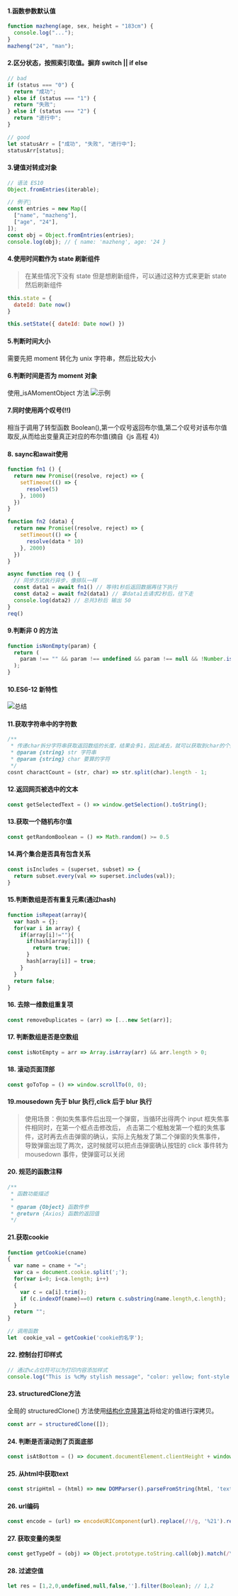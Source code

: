 #### 1.函数参数默认值

```js
function mazheng(age, sex, height = "183cm") {
  console.log("...");
}
mazheng("24", "man");
```

#### 2.区分状态，按照索引取值。摒弃 switch || if else

```js
// bad
if (status === "0") {
  return "成功";
} else if (status === "1") {
  return "失败";
} else if (status === "2") {
  return "进行中";
}

// good
let statusArr = ["成功", "失败", "进行中"];
statusArr[status];
```

#### 3.键值对转成对象

```js
// 语法 ES10
Object.fromEntries(iterable);

// 例子🌰
const entries = new Map([
  ["name", "mazheng"],
  ["age", "24"],
]);
const obj = Object.fromEntries(entries);
console.log(obj); // { name: 'mazheng', age: '24 }
```

#### 4.使用时间戳作为 state 刷新组件

> 在某些情况下没有 state 但是想刷新组件，可以通过这种方式来更新 state 然后刷新组件

```js
this.state = {
  dateId: Date now()
}

this.setState({ dateId: Date now() })
```

#### 5.判断时间大小

需要先把 moment 转化为 unix 字符串，然后比较大小

#### 6.判断时间是否为 moment 对象

使用\_isAMomentObject 方法
![示例](http://pic.yupoo.com/mazhenghjj/28736148/682e4f17.png)

#### 7.同时使用两个叹号(!!)

相当于调用了转型函数 Boolean(),第一个叹号返回布尔值,第二个叹号对该布尔值取反,从而给出变量真正对应的布尔值(摘自《js 高程 4》)

#### 8. saync和await使用
```javascript
function fn1 () {
  return new Promise((resolve, reject) => {
    setTimeout(() => {
      resolve(5)
    }, 1000)
  })
}

function fn2 (data) {
  return new Promise((resolve, reject) => {
    setTimeout(() => {
      resolve(data * 10)
    }, 2000)
  })
}

async function req () {
  // 同步方式执行异步，像排队一样
  const data1 = await fn1() // 等待1秒后返回数据再往下执行
  const data2 = await fn2(data1) // 拿data1去请求2秒后，往下走
  console.log(data2) // 总共3秒后 输出 50
}
req()
```

#### 9.判断非 0 的方法

```js
function isNonEmpty(param) {
  return (
    param !== "" && param !== undefined && param !== null && !Number.isNaN(val)
  );
}
```

#### 10.ES6-12 新特性

![总结](http://pic.yupoo.com/mazhenghjj/8d9ebaaa/8d0d5f55.jpeg)

#### 11.获取字符串中的字符数

```js
/**
 * 传递char拆分字符串获取返回数组的长度，结果会多1，因此减去，就可以获取到char的个数
 * @param {string} str 字符串
 * @param {string} char 要算的字符
 */
cosnt charactCount = (str, char) => str.split(char).length - 1;
```

#### 12.返回网页被选中的文本
```js
const getSelectedText = () => window.getSelection().toString();
```

#### 13.获取一个随机布尔值
```js
const getRandomBoolean = () => Math.random() >= 0.5
```

#### 14.两个集合是否具有包含关系
```js
const isIncludes = (superset, subset) => {
  return subset.every(val => superset.includes(val));
}
```

#### 15.判断数组是否有重复元素(通过hash)
```js
function isRepeat(array){  
  var hash = {};  
  for(var i in array) {  
    if(array[i]!=""){  
      if(hash[array[i]]) {
        return true;  
      } 
      hash[array[i]] = true;  
    }  
  }  
  return false;  
} 
```

#### 16. 去除一维数组重复项
```js
const removeDuplicates = (arr) => [...new Set(arr)];
```

#### 17. 判断数组是否是空数组
```js
const isNotEmpty = arr => Array.isArray(arr) && arr.length > 0;
```

#### 18. 滚动页面顶部
```js
const goToTop = () => window.scrollTo(0, 0);
```

#### 19.mousedown 先于 blur 执行,click 后于 blur 执行

> 使用场景：例如失焦事件后出现一个弹窗，当循环出得两个 input 框失焦事件相同时，在第一个框点击修改后，
点击第二个框触发第一个框的失焦事件，这时再去点击弹窗的确认，实际上先触发了第二个弹窗的失焦事件，
导致弹窗出现了两次，这时候就可以把点击弹窗确认按钮的 click 事件转为 mousedown 事件，使弹窗可以关闭

#### 20. 规范的函数注释
```js
/**
 * 函数功能描述
 *
 * @param {Object} 函数传参
 * @return {Axios} 函数的返回值
 */
```

#### 21.获取cookie
```js
function getCookie(cname)
{
  var name = cname + "=";
  var ca = document.cookie.split(';');
  for(var i=0; i<ca.length; i++) 
  {
    var c = ca[i].trim();
    if (c.indexOf(name)==0) return c.substring(name.length,c.length);
  }
  return "";
}

// 调用函数
let  cookie_val = getCookie('cookie的名字');

```

#### 22. 控制台打印样式
```js
// 通过%c占位符可以为打印内容添加样式
console.log("This is %cMy stylish message", "color: yellow; font-style: italic; background-color: blue;padding: 2px");
```

#### 23. structuredClone方法
全局的 structuredClone() 方法使用<a href="https://developer.mozilla.org/zh-CN/docs/Web/API/Web_Workers_API/Structured_clone_algorithm" target="_blank">结构化克隆算法</a>将给定的值进行深拷贝。
```js
const arr = structuredClone([]);
```

#### 24. 判断是否滚动到了页面底部
```js
const isAtBottom = () => document.documentElement.clientHeight + window.scrollY >= document.documentElement.scrollHeight;
```

#### 25. 从html中获取text
```js
const stripHtml = (html) => new DOMParser().parseFromString(html, 'text/html').body.textContent || '';
```

#### 26. url编码
```js
const encode = (url) => encodeURIComponent(url).replace(/!/g, '%21').replace(/~/g, '%7E').replace(/\*/g, '%2A').replace(/'/g, '%27').replace(/\(/g, '%28').replace(/\)/g, '%29').replace(/%20/g, '+');
```

#### 27. 获取变量的类型
```js
const getTypeOf = (obj) => Object.prototype.toString.call(obj).match(/\[object (.*)\]/)[1];
```

#### 28. 过滤空值
```js
let res = [1,2,0,undefined,null,false,''].filter(Boolean); // 1,2
```